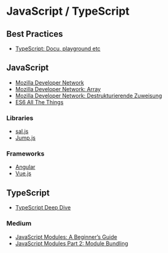 # JavaScript / TypeScript

## Best Practices

- <a href="http://www.typescriptlang.org/play/" target="_blank">TypeScript: Docu, playground etc</a>

## JavaScript

- <a target="_blank" href="https://developer.mozilla.org/de/">Mozilla Developer Network</a>
- <a target="_blank" href="https://developer.mozilla.org/de/docs/Web/JavaScript/Reference/Global_Objects/Array">Mozilla Developer Network: Array</a>
- <a target="_blank" href="https://developer.mozilla.org/de/docs/Web/JavaScript/Reference/Operators/Destrukturierende_Zuweisung">Mozilla Developer Network: Destrukturierende Zuweisung</a>
- <a target="_blank" href="https://melanieseltzer.github.io/es6-all-the-things/">ES6 All The Things</a>

### Libraries

- <a href="https://mciastek.github.io/sal/" target="_blank">sal.js</a>
- <a href="http://callmecavs.com/jump.js/" target="_blank">Jump.js</a>

### Frameworks

- <a href="./angular.md" target="_blank">Angular</a>
- <a href="./vue.md" target="_blank">Vue.js</a>

## TypeScript

- <a href="https://basarat.gitbooks.io/typescript/" target="_blank">TypeScript Deep Dive</a>

### Medium

- <a target="\_blank" href="https://medium.freecodecamp.org/javascript-modules-a-beginner-s-guide-783f7d7a5fcc" target="_blank">JavaScript Modules: A Beginner’s Guide</a>
- <a target="\_blank" href="https://medium.freecodecamp.org/javascript-modules-part-2-module-bundling-5020383cf306" target="_blank">JavaScript Modules Part 2: Module Bundling</a>
